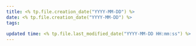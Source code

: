 ```yaml
---
title: <% tp.file.creation_date("YYYY-MM-DD") %>
date: <% tp.file.creation_date("YYYY-MM-DD") %>
tags: 
  
updated time: <% tp.file.last_modified_date("YYYY-MM-DD HH:mm:ss") %>
---
```

